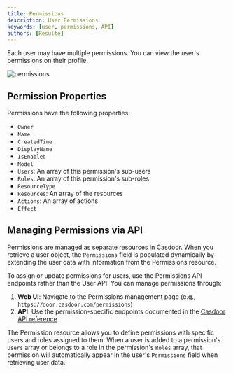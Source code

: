 ```yaml
---
title: Permissions
description: User Permissions
keywords: [user, permissions, API]
authors: [Resulte]
---
```


Each user may have multiple permissions. You can view the user's permissions on their profile.

![permissions](/img/user/users_permissions.png)

## Permission Properties

Permissions have the following properties:

* `Owner`
* `Name`
* `CreatedTime`
* `DisplayName`
* `IsEnabled`
* `Model`
* `Users`: An array of this permission's sub-users
* `Roles`: An array of this permission's sub-roles
* `ResourceType`
* `Resources`: An array of the resources
* `Actions`: An array of actions
* `Effect`

## Managing Permissions via API

Permissions are managed as separate resources in Casdoor. When you retrieve a user object, the `Permissions` field is populated dynamically by extending the user data with information from the Permissions resource.

To assign or update permissions for users, use the Permissions API endpoints rather than the User API. You can manage permissions through:

1. **Web UI**: Navigate to the Permissions management page (e.g., `https://door.casdoor.com/permissions`)
2. **API**: Use the permission-specific endpoints documented in the [Casdoor API reference](https://door.casdoor.com/swagger)

The Permission resource allows you to define permissions with specific users and roles assigned to them. When a user is added to a permission's `Users` array or belongs to a role in the permission's `Roles` array, that permission will automatically appear in the user's `Permissions` field when retrieving user data.
